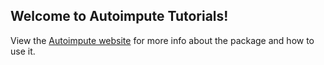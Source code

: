 ## Welcome to Autoimpute Tutorials!

View the [Autoimpute website](https://kearnz.github.io/autoimpute-tutorials/) for more info about the package and how to use it.

